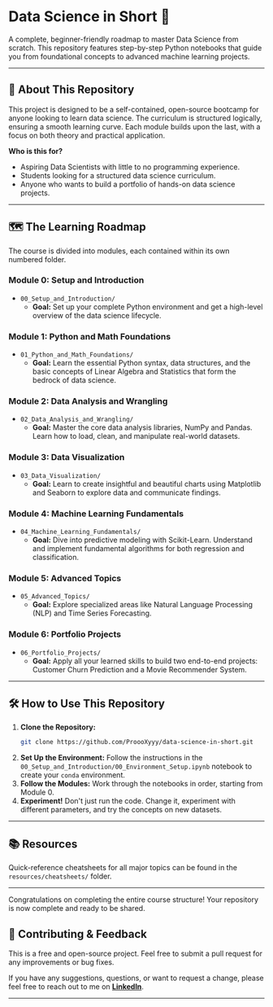# Data Science in Short 🚀

A complete, beginner-friendly roadmap to master Data Science from scratch. This repository features step-by-step Python notebooks that guide you from foundational concepts to advanced machine learning projects.

---

## 📖 About This Repository

This project is designed to be a self-contained, open-source bootcamp for anyone looking to learn data science. The curriculum is structured logically, ensuring a smooth learning curve. Each module builds upon the last, with a focus on both theory and practical application.

**Who is this for?**
* Aspiring Data Scientists with little to no programming experience.
* Students looking for a structured data science curriculum.
* Anyone who wants to build a portfolio of hands-on data science projects.

---

## 🗺️ The Learning Roadmap

The course is divided into modules, each contained within its own numbered folder.

### **Module 0: Setup and Introduction**
* `00_Setup_and_Introduction/`
    * **Goal:** Set up your complete Python environment and get a high-level overview of the data science lifecycle.

### **Module 1: Python and Math Foundations**
* `01_Python_and_Math_Foundations/`
    * **Goal:** Learn the essential Python syntax, data structures, and the basic concepts of Linear Algebra and Statistics that form the bedrock of data science.

### **Module 2: Data Analysis and Wrangling**
* `02_Data_Analysis_and_Wrangling/`
    * **Goal:** Master the core data analysis libraries, NumPy and Pandas. Learn how to load, clean, and manipulate real-world datasets.

### **Module 3: Data Visualization**
* `03_Data_Visualization/`
    * **Goal:** Learn to create insightful and beautiful charts using Matplotlib and Seaborn to explore data and communicate findings.

### **Module 4: Machine Learning Fundamentals**
* `04_Machine_Learning_Fundamentals/`
    * **Goal:** Dive into predictive modeling with Scikit-Learn. Understand and implement fundamental algorithms for both regression and classification.

### **Module 5: Advanced Topics**
* `05_Advanced_Topics/`
    * **Goal:** Explore specialized areas like Natural Language Processing (NLP) and Time Series Forecasting.

### **Module 6: Portfolio Projects**
* `06_Portfolio_Projects/`
    * **Goal:** Apply all your learned skills to build two end-to-end projects: Customer Churn Prediction and a Movie Recommender System.

---

## 🛠️ How to Use This Repository

1.  **Clone the Repository:**
    ```bash
    git clone https://github.com/ProooXyyy/data-science-in-short.git
    ```
2.  **Set Up the Environment:** Follow the instructions in the `00_Setup_and_Introduction/00_Environment_Setup.ipynb` notebook to create your `conda` environment.
3.  **Follow the Modules:** Work through the notebooks in order, starting from Module 0.
4.  **Experiment!** Don't just run the code. Change it, experiment with different parameters, and try the concepts on new datasets.

---

## 📚 Resources

Quick-reference cheatsheets for all major topics can be found in the `resources/cheatsheets/` folder.

---

Congratulations on completing the entire course structure! Your repository is now complete and ready to be shared.

## 🤝 Contributing & Feedback

This is a free and open-source project. Feel free to submit a pull request for any improvements or bug fixes.

If you have any suggestions, questions, or want to request a change, please feel free to reach out to me on **[LinkedIn](https://www.linkedin.com/in/yashwant-bhosle-proxy/)**.

---

